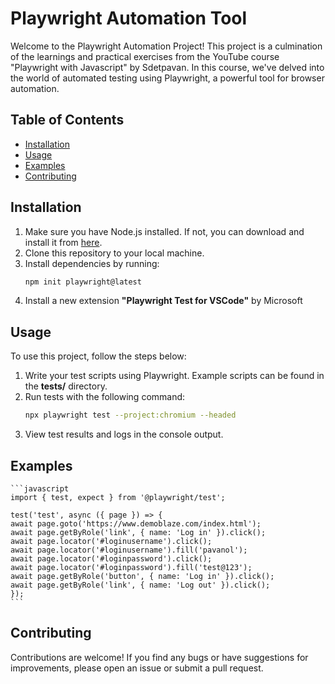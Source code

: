 # Playwright Automation Tool

Welcome to the Playwright Automation Project! 
This project is a culmination of the learnings and practical exercises from the YouTube course "Playwright with Javascript" by Sdetpavan. In this course, we've delved into the world of automated testing using Playwright, a powerful tool for browser automation.

## Table of Contents
- [Installation](#Installation)
- [Usage](#Usage)
- [Examples](#Examples)
- [Contributing](#Contributing)

## Installation
1. Make sure you have Node.js installed. If not, you can download and install it from [here](https://nodejs.org/).
2. Clone this repository to your local machine.
3. Install dependencies by running:
    ```bash
    npm init playwright@latest
    ```
4. Install a new extension **"Playwright Test for VSCode"** by Microsoft

## Usage
To use this project, follow the steps below:

1. Write your test scripts using Playwright. Example scripts can be found in the **tests/** directory.
2. Run tests with the following command:
    ```bash
    npx playwright test --project:chromium --headed
    ```
3. View test results and logs in the console output.

## Examples
    ```javascript
    import { test, expect } from '@playwright/test';

    test('test', async ({ page }) => {
    await page.goto('https://www.demoblaze.com/index.html');
    await page.getByRole('link', { name: 'Log in' }).click();
    await page.locator('#loginusername').click();
    await page.locator('#loginusername').fill('pavanol');
    await page.locator('#loginpassword').click();
    await page.locator('#loginpassword').fill('test@123');
    await page.getByRole('button', { name: 'Log in' }).click();
    await page.getByRole('link', { name: 'Log out' }).click();
    });
    ```
## Contributing
Contributions are welcome! If you find any bugs or have suggestions for improvements, please open an issue or submit a pull request.